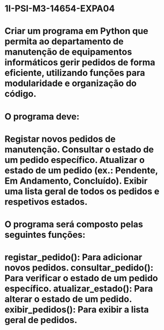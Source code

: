 # 1I-PSI-M3-14654-EXPA04
<h1>Criar um programa em Python que permita ao departamento de manutenção de equipamentos informáticos gerir pedidos de forma eficiente, utilizando funções para modularidade e organização do código.<h1>

<h1>O programa deve:<h1>
Registar novos pedidos de manutenção.
Consultar o estado de um pedido específico.
Atualizar o estado de um pedido (ex.: Pendente, Em Andamento, Concluído).
Exibir uma lista geral de todos os pedidos e respetivos estados.

<h1>O programa será composto pelas seguintes funções:<h1>
registar_pedido(): Para adicionar novos pedidos.
consultar_pedido(): Para verificar o estado de um pedido específico.
atualizar_estado(): Para alterar o estado de um pedido.
exibir_pedidos(): Para exibir a lista geral de pedidos.

